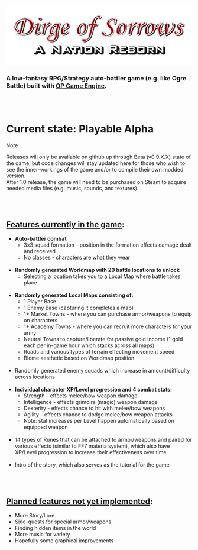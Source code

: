![](/Assets/Title_Banner_Clear.png)
### A low-fantasy RPG/Strategy auto-battler game (e.g. like Ogre Battle) built with [OP Game Engine](https://github.com/Oblivionburn/OP_Engine).
<br><br>
# Current state: Playable Alpha
>[!NOTE]
>Releases will only be available on github up through Beta (v0.9.X.X) state of the game, but code changes will stay updated here for those who wish to see the inner-workings of the game and/or to compile their own modded version.
><br>After 1.0 release, the game will need to be purchased on Steam to acquire needed media files (e.g. music, sounds, and textures).

<br><br>
## <ins>Features currently in the game</ins>:
- **Auto-battler combat**
  - 3x3 squad formation - position in the formation effects damage dealt and received
  - No classes - characters are what they wear
<br><br>
- **Randomly generated Worldmap with 20 battle locations to unlock**
  - Selecting a location takes you to a Local Map where battle takes place
<br><br>
- **Randomly generated Local Maps consisting of:**
  - 1 Player Base
  - 1 Enemy Base (capturing it completes a map)
  - 1+ Market Towns - where you can purchase armor/weapons to equip on characters
  - 1+ Academy Towns - where you can recruit more characters for your army
  - Neutral Towns to capture/liberate for passive gold income (1 gold each per in-game hour which stacks across all maps)
  - Roads and various types of terrain effecting movement speed
  - Biome aesthetic based on Worldmap position
<br><br>
- Randomly generated enemy squads which increase in amount/difficulty across locations
<br><br>
- **Individual character XP/Level progression and 4 combat stats:**
  - Strength - effects melee/bow weapon damage
  - Intelligence - effects grimoire (magic) weapon damage
  - Dexterity - effects chance to hit with melee/bow weapons
  - Agility - effects chance to dodge melee/bow weapon attacks
  - Note: stat increases per Level happen automatically based on equipped weapon
<br><br>
- 14 types of Runes that can be attached to armor/weapons and paired for various effects (similar to FF7 materia system), which also have XP/Level progression to increase their effectiveness over time
<br><br>
- Intro of the story, which also serves as the tutorial for the game

<br><br>
## <ins>Planned features not yet implemented</ins>:
- More Story/Lore
- Side-quests for special armor/weapons
- Finding hidden items in the world
- More music for variety
- Hopefully some graphical improvements
